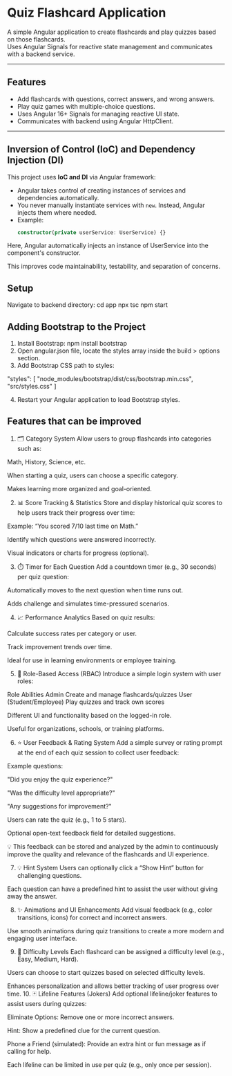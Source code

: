 # Quiz Flashcard Application

A simple Angular application to create flashcards and play quizzes based on those flashcards.  
Uses Angular Signals for reactive state management and communicates with a backend service.

---

## Features

- Add flashcards with questions, correct answers, and wrong answers.
- Play quiz games with multiple-choice questions.
- Uses Angular 16+ Signals for managing reactive UI state.
- Communicates with backend using Angular HttpClient.

---

## Inversion of Control (IoC) and Dependency Injection (DI)

This project uses **IoC and DI** via Angular framework:

- Angular takes control of creating instances of services and dependencies automatically.
- You never manually instantiate services with `new`. Instead, Angular injects them where needed.
- Example:
  ```typescript
  constructor(private userService: UserService) {}

Here, Angular automatically injects an instance of UserService into the component's constructor.

This improves code maintainability, testability, and separation of concerns.

## Setup
Navigate to backend directory:
cd app
npx tsc
npm start

## Adding Bootstrap to the Project
1. Install Bootstrap:
npm install bootstrap
2. Open angular.json file, locate the styles array inside the build > options section.
3. Add Bootstrap CSS path to styles:

"styles": [
"node_modules/bootstrap/dist/css/bootstrap.min.css",
"src/styles.css"
]

4. Restart your Angular application to load Bootstrap styles.

## Features that can be improved

1. 🗂️ Category System
Allow users to group flashcards into categories such as:

Math, History, Science, etc.

When starting a quiz, users can choose a specific category.

Makes learning more organized and goal-oriented.

2. 📊 Score Tracking & Statistics
Store and display historical quiz scores to help users track their progress over time:

Example: “You scored 7/10 last time on Math.”

Identify which questions were answered incorrectly.

Visual indicators or charts for progress (optional).

3. ⏱️ Timer for Each Question
Add a countdown timer (e.g., 30 seconds) per quiz question:

Automatically moves to the next question when time runs out.

Adds challenge and simulates time-pressured scenarios.

4. 📈 Performance Analytics
Based on quiz results:

Calculate success rates per category or user.

Track improvement trends over time.

Ideal for use in learning environments or employee training.

5. 👥 Role-Based Access (RBAC)
Introduce a simple login system with user roles:

Role	Abilities
Admin	Create and manage flashcards/quizzes
User (Student/Employee)	Play quizzes and track own scores

Different UI and functionality based on the logged-in role.

Useful for organizations, schools, or training platforms.

6. ⭐ User Feedback & Rating System
Add a simple survey or rating prompt at the end of each quiz session to collect user feedback:

Example questions:

"Did you enjoy the quiz experience?"

"Was the difficulty level appropriate?"

"Any suggestions for improvement?"

Users can rate the quiz (e.g., 1 to 5 stars).

Optional open-text feedback field for detailed suggestions.

💡 This feedback can be stored and analyzed by the admin to continuously improve the quality and relevance of the flashcards and UI experience.

7. 💡 Hint System
Users can optionally click a “Show Hint” button for challenging questions.

Each question can have a predefined hint to assist the user without giving away the answer.

8. ✨ Animations and UI Enhancements
Add visual feedback (e.g., color transitions, icons) for correct and incorrect answers.

Use smooth animations during quiz transitions to create a more modern and engaging user interface.

9. 🎯 Difficulty Levels
Each flashcard can be assigned a difficulty level (e.g., Easy, Medium, Hard).

Users can choose to start quizzes based on selected difficulty levels.

Enhances personalization and allows better tracking of user progress over time.
10. 🃏 Lifeline Features (Jokers)
Add optional lifeline/joker features to assist users during quizzes:

Eliminate Options: Remove one or more incorrect answers.

Hint: Show a predefined clue for the current question.

Phone a Friend (simulated): Provide an extra hint or fun message as if calling for help.

Each lifeline can be limited in use per quiz (e.g., only once per session).


